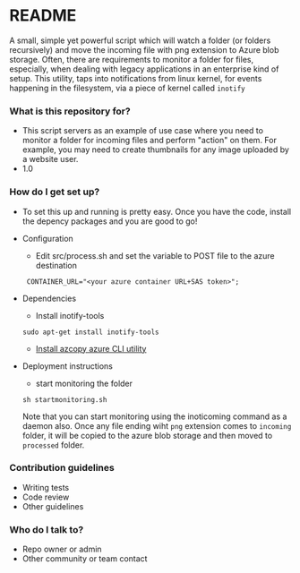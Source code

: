 # README #

A small, simple yet powerful script which will watch a folder (or folders recursively) and move the incoming file with png extension to Azure blob storage.
Often, there are requirements to monitor a folder for files, especially, when dealing with legacy applications in an enterprise kind of setup. This utility, taps into notifications from linux kernel, for events happening in the filesystem, via a piece of kernel called ```inotify```   


### What is this repository for? ###

* This script servers as an example of use case where you need to monitor a folder for incoming files and perform "action" on them. For example, you may need to create thumbnails for any image uploaded by a website user.
* 1.0


### How do I get set up? ###

* To set this up and running is pretty easy. Once you have the code, install the depency packages and you are good to go!
* Configuration
    * Edit src/process.sh and set the variable to POST file to the azure destination   
   ```
    CONTAINER_URL="<your azure container URL+SAS token>";
   ```
* Dependencies   
    * Install inotify-tools   
    ```
    sudo apt-get install inotify-tools
    ```
    * [Install azcopy azure CLI utility](https://docs.microsoft.com/en-us/azure/storage/common/storage-use-azcopy-v10#download-azcopy)
   
* Deployment instructions   
    * start monitoring the folder   
    ```   
    sh startmonitoring.sh
    ```   
    Note that you can start monitoring using the inoticoming command as a daemon also.
    Once any file ending wiht ```png``` extension comes to ```incoming``` folder, it will be copied to the azure blob storage and then moved to ```processed``` folder.

### Contribution guidelines ###

* Writing tests
* Code review
* Other guidelines

### Who do I talk to? ###

* Repo owner or admin
* Other community or team contact
